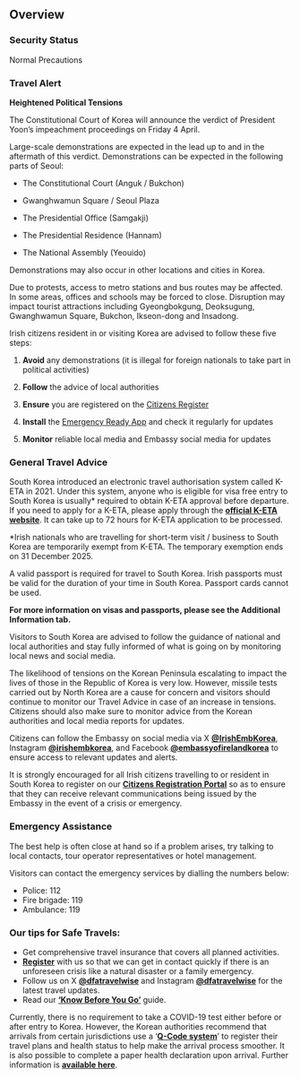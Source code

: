 ## Overview

### **Security Status**

Normal Precautions

### Travel Alert

**Heightened Political Tensions**

The Constitutional Court of Korea will announce the verdict of President Yoon’s impeachment proceedings on Friday 4 April.

Large-scale demonstrations are expected in the lead up to and in the aftermath of this verdict. Demonstrations can be expected in the following parts of Seoul:

- The Constitutional Court (Anguk / Bukchon)

- Gwanghwamun Square / Seoul Plaza

- The Presidential Office (Samgakji)

- The Presidential Residence (Hannam)

- The National Assembly (Yeouido)

Demonstrations may also occur in other locations and cities in Korea.

Due to protests, access to metro stations and bus routes may be affected. In some areas, offices and schools may be forced to close. Disruption may impact tourist attractions including Gyeongbokgung, Deoksugung, Gwanghwamun Square, Bukchon, Ikseon-dong and Insadong.

Irish citizens resident in or visiting Korea are advised to follow these five steps:

1. **Avoid** any demonstrations (it is illegal for foreign nationals to take part in political activities)

2. **Follow** the advice of local authorities

3. **Ensure** you are registered on the [Citizens Register](https://www.ireland.ie/en/dfa/overseas-travel/citizens-registration/)

4. **Install** the [Emergency Ready App](https://english.seoul.go.kr/service/living/disaster-evacuation-tips-citizens/emergency-ready-app/) and check it regularly for updates

5. **Monitor** reliable local media and Embassy social media for updates

### **General Travel Advice**

South Korea introduced an electronic travel authorisation system called K-ETA in 2021. Under this system, anyone who is eligible for visa free entry to South Korea is usually\* required to obtain K-ETA approval before departure. If you need to apply for a K-ETA, please apply through the [**official K-ETA website**](https://www.k-eta.go.kr/portal/apply/index.do). It can take up to 72 hours for K-ETA application to be processed.

\*Irish nationals who are travelling for short-term visit / business to South Korea are temporarily exempt from K-ETA. The temporary exemption ends on 31 December 2025.

A valid passport is required for travel to South Korea. Irish passports must be valid for the duration of your time in South Korea. Passport cards cannot be used.

**For more information on visas and passports, please see the Additional Information tab.**

Visitors to South Korea are advised to follow the guidance of national and local authorities and stay fully informed of what is going on by monitoring local news and social media.

The likelihood of tensions on the Korean Peninsula escalating to impact the lives of those in the Republic of Korea is very low. However, missile tests carried out by North Korea are a cause for concern and visitors should continue to monitor our Travel Advice in case of an increase in tensions. Citizens should also make sure to monitor advice from the Korean authorities and local media reports for updates.

Citizens can follow the Embassy on social media via X [**@IrishEmbKorea**](https://www.twitter.com/IrishEmbKorea), Instagram [**@irishembkorea**](https://www.instagram.com/irishembkorea), and Facebook [**@embassyofirelandkorea**](https://www.facebook.com/embassyofirelandkorea/) to ensure access to relevant updates and alerts.

It is strongly encouraged for all Irish citizens travelling to or resident in South Korea to register on our [**Citizens Registration Portal**](https://www.ireland.ie/en/dfa/overseas-travel/citizens-registration/) so as to ensure that they can receive relevant communications being issued by the Embassy in the event of a crisis or emergency.

### **Emergency Assistance**

The best help is often close at hand so if a problem arises, try talking to local contacts, tour operator representatives or hotel management.

Visitors can contact the emergency services by dialling the numbers below:

* Police: 112
* Fire brigade: 119
* Ambulance: 119

### **Our tips for Safe Travels:**

* Get comprehensive travel insurance that covers all planned activities.
* [**Register**](https://www.ireland.ie/en/dfa/overseas-travel/citizens-registration/) with us so that we can get in contact quickly if there is an unforeseen crisis like a natural disaster or a family emergency.
* Follow us on X [**@dfatravelwise**](https://www.twitter.com/DFATravelWise) and Instagram [**@dfatravelwise**](https://www.instagram.com/dfatravelwise) for the latest travel updates.
* Read our [**‘Know Before You Go’**](https://www.ireland.ie/en/dfa/overseas-travel/know-before-you-go/) guide.

Currently, there is no requirement to take a COVID-19 test either before or after entry to Korea. However, the Korean authorities recommend that arrivals from certain jurisdictions use a ‘[**Q-Code system**](https://cov19ent.kdca.go.kr/cpassportal/biz/beffatstmnt/guide.do)’ to register their travel plans and health status to help make the arrival process smoother. It is also possible to complete a paper health declaration upon arrival. Further information is [**available here**](https://overseas.mofa.go.kr/ie-en/brd/m_23775/view.do?seq=5&page=1).